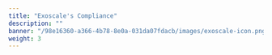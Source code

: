 ```yaml
---
title: "Exoscale's Compliance"
description: ""
banner: "/98e16360-a366-4b78-8e0a-031da07fdacb/images/exoscale-icon.png"
weight: 3
---
```

